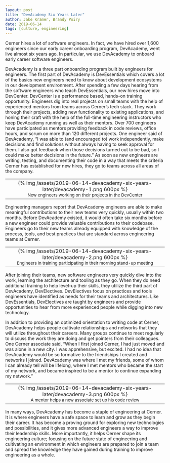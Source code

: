 ```yaml
---
layout: post
title: "DevAcademy Six Years Later"
author: Jake Kramer, Brandy Poiry
date: 2019-06-14
tags: [culture, engineering]
---
```


Cerner hires a lot of software engineers.  In fact, we have hired over 1,600 engineers since our early career onboarding program, DevAcademy, went live almost six years ago.  In particular, we use DevAcademy to onboard early career software engineers.  

DevAcademy is a three part onboarding program built by engineers for engineers.  The first part of DevAcademy is DevEssentials which covers a lot of the basics new engineers need to know about development ecosystems in our development environment.  After spending a few days hearing from the software engineers who teach DevEssentials, our new hires move into DevCenter.  DevCenter is a performance based, hands-on training opportunity.  Engineers dig into real projects on small teams with the help of experienced mentors from teams across Cerner’s tech stack.  They work through their projects, adding new functionality to existing applications, and honing their craft with the help of the full-time engineering instructors who keep DevAcademy running as well as their mentors.  Over 700 engineers have participated as mentors providing feedback in code reviews, office hours, and scrum on more than 120 different projects.  One engineer said of DevAcademy, “I was able to (and encouraged to) work independently, make decisions and find solutions without always having to seek approval for them. I also got feedback when those decisions turned out to be bad, so I could make better decisions in the future.”  As soon as new engineers are writing, testing, and documenting their code in a way that meets the criteria Cerner has established for new hires, they go to teams across all areas of the company.

<div align="center">
  <table>
    <tr>
      <td align="center">
        {% img /assets/2019-06-14-devacademy-six-years-later/devacademy-1.png 600px %}<br>
        <sub>New engineers working on their projects in the DevCenter</sub>
      </td>
    </tr>
  </table>
</div>

Engineering managers report that DevAcademy engineers are able to make meaningful contributions to their new teams very quickly, usually within two months. Before DevAcademy existed, it would often take six months before a new engineer could provide valuable contributions to their codebase. Engineers go to their new teams already equipped with knowledge of the process, tools, and best practices that are standard across engineering teams at Cerner.

<div align="center">
  <table>
    <tr>
      <td align="center">
        {% img /assets/2019-06-14-devacademy-six-years-later/devacademy-2.png 600px %}<br>
        <sub>Engineers in training participating in their morning stand-up meeting</sub>
      </td>
    </tr>
  </table>
</div>


After joining their teams, new software engineers very quickly dive into the work, learning the architecture and tooling as they go.  When they do need additional training to help level-up their skills, they utilize the third part of DevAcademy, DevElectives.  DevElectives focus on practices and tools engineers have identified as needs for their teams and architectures.  Like DevEssentials, DevElectives are taught by engineers and provide opportunities to hear from more experienced people while digging into new technology.

In addition to providing an optimized orientation to writing code at Cerner, DevAcademy helps people cultivate relationships and networks that they will utilize throughout their careers.  Many groups continue to meet regularly to discuss the work they are doing and get pointers from their colleagues.  One Cerner associate said, “When I first joined Cerner, I had just moved and was alone in a new city. I was apprehensive, but excited. I had no idea that DevAcademy would be so formative to the friendships I created and networks I joined. DevAcademy was where I met my friends, some of whom I can already tell will be lifelong, where I met mentors who became the start of my network, and became inspired to be a mentor to continue expanding my network.”

<div align="center">
  <table>
    <tr>
      <td align="center">
        {% img /assets/2019-06-14-devacademy-six-years-later/devacademy-3.png 600px %}<br>
        <sub>A mentor helps a new associate set up his code review</sub>
      </td>
    </tr>
  </table>
</div>

In many ways, DevAcademy has become a staple of engineering at Cerner.  It is where engineers have a safe space to learn and grow as they begin their career.  It has become a proving ground for exploring new technologies and possibilities, and it gives more advanced engineers a way to improve their leadership skills.  More importantly, it helps Cerner shape its engineering culture; focusing on the future state of engineering and cultivating an environment in which engineers are prepared to join a team and spread the knowledge they have gained during training to improve engineering as a whole.
